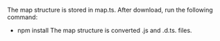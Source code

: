 The map structure is stored in map.ts. After download, run the following command:
* npm install
The map structure is converted .js and .d.ts. files.